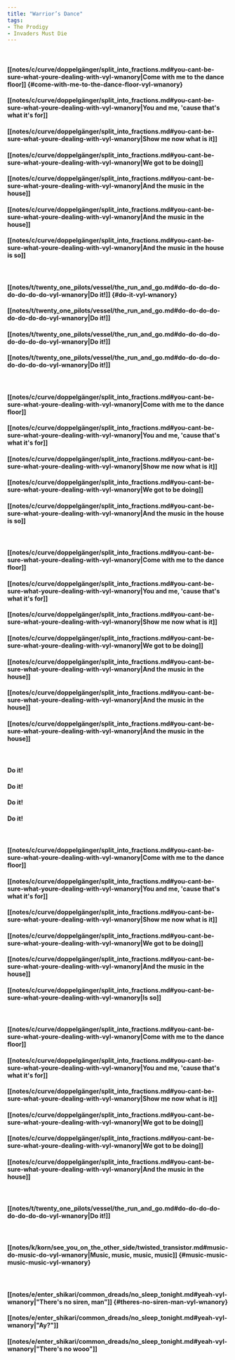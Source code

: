 ```yaml
---
title: "Warrior’s Dance"
tags:
- The Prodigy
- Invaders Must Die
---
```

&nbsp;
#### [[notes/c/curve/doppelgänger/split_into_fractions.md#you-cant-be-sure-what-youre-dealing-with-vyl-wnanory|Come with me to the dance floor]] {#come-with-me-to-the-dance-floor-vyl-wnanory}
#### [[notes/c/curve/doppelgänger/split_into_fractions.md#you-cant-be-sure-what-youre-dealing-with-vyl-wnanory|You and me, 'cause that's what it's for]]
#### [[notes/c/curve/doppelgänger/split_into_fractions.md#you-cant-be-sure-what-youre-dealing-with-vyl-wnanory|Show me now what is it]]
#### [[notes/c/curve/doppelgänger/split_into_fractions.md#you-cant-be-sure-what-youre-dealing-with-vyl-wnanory|We got to be doing]]
#### [[notes/c/curve/doppelgänger/split_into_fractions.md#you-cant-be-sure-what-youre-dealing-with-vyl-wnanory|And the music in the house]]
#### [[notes/c/curve/doppelgänger/split_into_fractions.md#you-cant-be-sure-what-youre-dealing-with-vyl-wnanory|And the music in the house]]
#### [[notes/c/curve/doppelgänger/split_into_fractions.md#you-cant-be-sure-what-youre-dealing-with-vyl-wnanory|And the music in the house is so]]
&nbsp;
#### [[notes/t/twenty_one_pilots/vessel/the_run_and_go.md#do-do-do-do-do-do-do-do-vyl-wnanory|Do it!]] {#do-it-vyl-wnanory}
#### [[notes/t/twenty_one_pilots/vessel/the_run_and_go.md#do-do-do-do-do-do-do-do-vyl-wnanory|Do it!]]
#### [[notes/t/twenty_one_pilots/vessel/the_run_and_go.md#do-do-do-do-do-do-do-do-vyl-wnanory|Do it!]]
#### [[notes/t/twenty_one_pilots/vessel/the_run_and_go.md#do-do-do-do-do-do-do-do-vyl-wnanory|Do it!]]
&nbsp;
#### [[notes/c/curve/doppelgänger/split_into_fractions.md#you-cant-be-sure-what-youre-dealing-with-vyl-wnanory|Come with me to the dance floor]]
#### [[notes/c/curve/doppelgänger/split_into_fractions.md#you-cant-be-sure-what-youre-dealing-with-vyl-wnanory|You and me, 'cause that's what it's for]]
#### [[notes/c/curve/doppelgänger/split_into_fractions.md#you-cant-be-sure-what-youre-dealing-with-vyl-wnanory|Show me now what is it]]
#### [[notes/c/curve/doppelgänger/split_into_fractions.md#you-cant-be-sure-what-youre-dealing-with-vyl-wnanory|We got to be doing]]
#### [[notes/c/curve/doppelgänger/split_into_fractions.md#you-cant-be-sure-what-youre-dealing-with-vyl-wnanory|And the music in the house is so]]
&nbsp;
#### [[notes/c/curve/doppelgänger/split_into_fractions.md#you-cant-be-sure-what-youre-dealing-with-vyl-wnanory|Come with me to the dance floor]]
#### [[notes/c/curve/doppelgänger/split_into_fractions.md#you-cant-be-sure-what-youre-dealing-with-vyl-wnanory|You and me, 'cause that's what it's for]]
#### [[notes/c/curve/doppelgänger/split_into_fractions.md#you-cant-be-sure-what-youre-dealing-with-vyl-wnanory|Show me now what is it]]
#### [[notes/c/curve/doppelgänger/split_into_fractions.md#you-cant-be-sure-what-youre-dealing-with-vyl-wnanory|We got to be doing]]
#### [[notes/c/curve/doppelgänger/split_into_fractions.md#you-cant-be-sure-what-youre-dealing-with-vyl-wnanory|And the music in the house]]
#### [[notes/c/curve/doppelgänger/split_into_fractions.md#you-cant-be-sure-what-youre-dealing-with-vyl-wnanory|And the music in the house]]
#### [[notes/c/curve/doppelgänger/split_into_fractions.md#you-cant-be-sure-what-youre-dealing-with-vyl-wnanory|And the music in the house]]
&nbsp;
#### Do it!
#### Do it!
#### Do it!
#### Do it!
&nbsp;
#### [[notes/c/curve/doppelgänger/split_into_fractions.md#you-cant-be-sure-what-youre-dealing-with-vyl-wnanory|Come with me to the dance floor]]
#### [[notes/c/curve/doppelgänger/split_into_fractions.md#you-cant-be-sure-what-youre-dealing-with-vyl-wnanory|You and me, 'cause that's what it's for]]
#### [[notes/c/curve/doppelgänger/split_into_fractions.md#you-cant-be-sure-what-youre-dealing-with-vyl-wnanory|Show me now what is it]]
#### [[notes/c/curve/doppelgänger/split_into_fractions.md#you-cant-be-sure-what-youre-dealing-with-vyl-wnanory|We got to be doing]]
#### [[notes/c/curve/doppelgänger/split_into_fractions.md#you-cant-be-sure-what-youre-dealing-with-vyl-wnanory|And the music in the house]]
#### [[notes/c/curve/doppelgänger/split_into_fractions.md#you-cant-be-sure-what-youre-dealing-with-vyl-wnanory|Is so]]
&nbsp;
#### [[notes/c/curve/doppelgänger/split_into_fractions.md#you-cant-be-sure-what-youre-dealing-with-vyl-wnanory|Come with me to the dance floor]]
#### [[notes/c/curve/doppelgänger/split_into_fractions.md#you-cant-be-sure-what-youre-dealing-with-vyl-wnanory|You and me, 'cause that's what it's for]]
#### [[notes/c/curve/doppelgänger/split_into_fractions.md#you-cant-be-sure-what-youre-dealing-with-vyl-wnanory|Show me now what is it]]
#### [[notes/c/curve/doppelgänger/split_into_fractions.md#you-cant-be-sure-what-youre-dealing-with-vyl-wnanory|We got to be doing]]
#### [[notes/c/curve/doppelgänger/split_into_fractions.md#you-cant-be-sure-what-youre-dealing-with-vyl-wnanory|We got to be doing]]
#### [[notes/c/curve/doppelgänger/split_into_fractions.md#you-cant-be-sure-what-youre-dealing-with-vyl-wnanory|And the music in the house]]
&nbsp;
#### [[notes/t/twenty_one_pilots/vessel/the_run_and_go.md#do-do-do-do-do-do-do-do-vyl-wnanory|Do it!]]
&nbsp;
#### [[notes/k/korn/see_you_on_the_other_side/twisted_transistor.md#music-do-music-do-vyl-wnanory|Music, music, music, music]] {#music-music-music-music-vyl-wnanory}
&nbsp;
#### [[notes/e/enter_shikari/common_dreads/no_sleep_tonight.md#yeah-vyl-wnanory|"There's no siren, man"]] {#theres-no-siren-man-vyl-wnanory}
#### [[notes/e/enter_shikari/common_dreads/no_sleep_tonight.md#yeah-vyl-wnanory|"Ay?"]]
#### [[notes/e/enter_shikari/common_dreads/no_sleep_tonight.md#yeah-vyl-wnanory|"There's no wooo"]]
